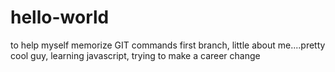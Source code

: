 # hello-world
to help myself memorize GIT commands
first branch, little about me....pretty cool guy, learning javascript, trying to make a career change
